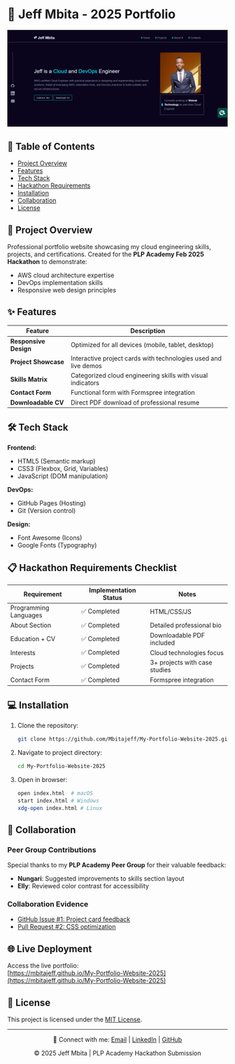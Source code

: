 # 🌟 Jeff Mbita - 2025 Portfolio

<div align="center">
  <img src="./assets/portfolio-screenshot.png" alt="Portfolio Screenshot" width="800">
</div>

## 📌 Table of Contents
- [Project Overview](#-project-overview)
- [Features](#-features)
- [Tech Stack](#-tech-stack)
- [Hackathon Requirements](#-hackathon-requirements)
- [Installation](#-installation)
- [Collaboration](#-collaboration)
- [License](#-license)

## 🚀 Project Overview
Professional portfolio website showcasing my cloud engineering skills, projects, and certifications. Created for the **PLP Academy Feb 2025 Hackathon** to demonstrate:
- AWS cloud architecture expertise
- DevOps implementation skills
- Responsive web design principles

## ✨ Features
| Feature          | Description                                                                 |
|------------------|-----------------------------------------------------------------------------|
| **Responsive Design** | Optimized for all devices (mobile, tablet, desktop)                       |
| **Project Showcase**  | Interactive project cards with technologies used and live demos            |
| **Skills Matrix**    | Categorized cloud engineering skills with visual indicators               |
| **Contact Form**     | Functional form with Formspree integration                                |
| **Downloadable CV**  | Direct PDF download of professional resume                                |

## 🛠️ Tech Stack
**Frontend:**
- HTML5 (Semantic markup)
- CSS3 (Flexbox, Grid, Variables)
- JavaScript (DOM manipulation)

**DevOps:**
- GitHub Pages (Hosting)
- Git (Version control)

**Design:**
- Font Awesome (Icons)
- Google Fonts (Typography)

## 📋 Hackathon Requirements Checklist
| Requirement            | Implementation Status | Notes                          |
|------------------------|-----------------------|--------------------------------|
| Programming Languages  | ✅ Completed          | HTML/CSS/JS                    |
| About Section          | ✅ Completed          | Detailed professional bio      |
| Education + CV         | ✅ Completed          | Downloadable PDF included      |
| Interests              | ✅ Completed          | Cloud technologies focus       |
| Projects               | ✅ Completed          | 3+ projects with case studies  |
| Contact Form           | ✅ Completed          | Formspree integration          |

## 💻 Installation
1. Clone the repository:
   ```bash
   git clone https://github.com/Mbitajeff/My-Portfolio-Website-2025.git
   ```
2. Navigate to project directory:
   ```bash
   cd My-Portfolio-Website-2025
   ```
3. Open in browser:
   ```bash
   open index.html  # macOS
   start index.html # Windows
   xdg-open index.html # Linux
   ```

## 👥 Collaboration
### Peer Group Contributions
Special thanks to my **PLP Academy Peer Group** for their valuable feedback:
- **Nungari**: Suggested improvements to skills section layout
- **Elly**: Reviewed color contrast for accessibility

### Collaboration Evidence
- [GitHub Issue #1: Project card feedback](https://github.com/Mbitajeff/My-Portfolio-Website-2025/issues/1)
- [Pull Request #2: CSS optimization](https://github.com/Mbitajeff/My-Portfolio-Website-2025/pull/2)

## 🌐 Live Deployment
Access the live portfolio:  
[https://mbitajeff.github.io/My-Portfolio-Website-2025](https://mbitajeff.github.io/My-Portfolio-Website-2025)

## 📄 License
This project is licensed under the [MIT License](LICENSE).

---

<div align="center">
  <p>🔗 Connect with me: <a href="mailto:Jeffmbita69@gmail.com">Email</a> | <a href="https://linkedin.com/in/jeffmbita">LinkedIn</a> | <a href="https://github.com/Mbitajeff">GitHub</a></p>
  <p>© 2025 Jeff Mbita | PLP Academy Hackathon Submission</p>
</div>

